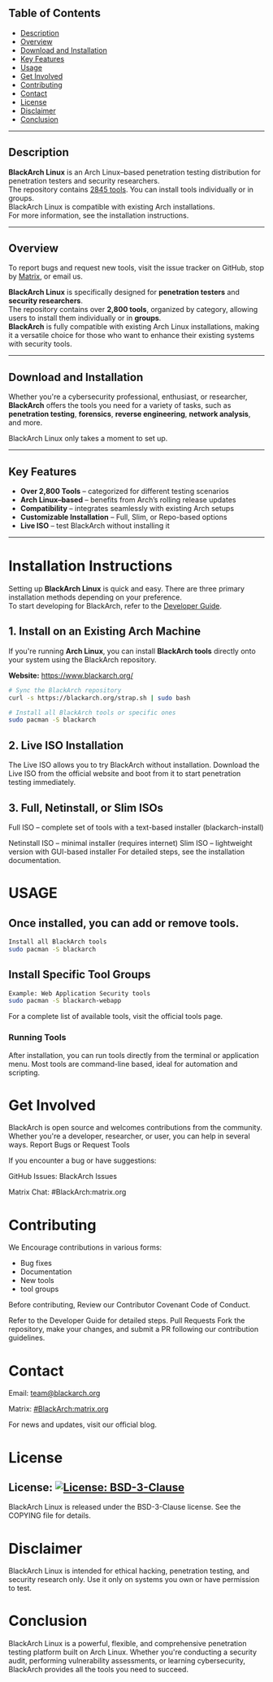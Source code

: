 ## Table of Contents
- [Description](#description)
- [Overview](#overview)
- [Download and Installation](#download-and-installation)
- [Key Features](#key-features)
- [Usage](#usage)
- [Get Involved](#get-involved)
- [Contributing](#contributing)
- [Contact](#contact)
- [License](#license)
- [Disclaimer](#disclaimer)
- [Conclusion](#conclusion)

---

## Description
**BlackArch Linux** is an Arch Linux–based penetration testing distribution for penetration testers and security researchers.  
The repository contains [2845 tools](https://www.blackarch.org/tools.html). You can install tools individually or in groups.  
BlackArch Linux is compatible with existing Arch installations.  
For more information, see the installation instructions.

---

## Overview
To report bugs and request new tools, visit the issue tracker on GitHub, stop by [Matrix](https://matrix.to/#/#BlackArch:matrix.org), or email us.  

**BlackArch Linux** is specifically designed for **penetration testers** and **security researchers**.  
The repository contains over **2,800 tools**, organized by category, allowing users to install them individually or in **groups**.  
**BlackArch** is fully compatible with existing Arch Linux installations, making it a versatile choice for those who want to enhance their existing systems with security tools.

---

## Download and Installation
Whether you're a cybersecurity professional, enthusiast, or researcher, **BlackArch** offers the tools you need for a variety of tasks, such as **penetration testing**, **forensics**, **reverse engineering**, **network analysis**, and more.  

BlackArch Linux only takes a moment to set up.

---

## Key Features
- **Over 2,800 Tools** – categorized for different testing scenarios  
- **Arch Linux–based** – benefits from Arch’s rolling release updates  
- **Compatibility** – integrates seamlessly with existing Arch setups  
- **Customizable Installation** – Full, Slim, or Repo-based options  
- **Live ISO** – test BlackArch without installing it

---

# Installation Instructions
Setting up **BlackArch Linux** is quick and easy. There are three primary installation methods depending on your preference.  
To start developing for BlackArch, refer to the [Developer Guide](./docs/HOWTO-DEV.md).

## 1. Install on an Existing Arch Machine
If you're running **Arch Linux**, you can install **BlackArch tools** directly onto your system using the BlackArch repository.

**Website:** https://www.blackarch.org/

```bash
# Sync the BlackArch repository
curl -s https://blackarch.org/strap.sh | sudo bash

# Install all BlackArch tools or specific ones
sudo pacman -S blackarch
```
## 2. Live ISO Installation

The Live ISO allows you to try BlackArch without installation.
Download the Live ISO from the official website and boot from it to start penetration testing immediately.

## 3. Full, Netinstall, or Slim ISOs

Full ISO – complete set of tools with a text-based installer (blackarch-install)
 
Netinstall ISO – minimal installer (requires internet)
Slim ISO – lightweight version with GUI-based installer
For detailed steps, see the installation documentation.

# USAGE

## Once installed, you can add or remove tools.

```bash
Install all BlackArch tools
sudo pacman -S blackarch
```

## Install Specific Tool Groups

```bash
Example: Web Application Security tools
sudo pacman -S blackarch-webapp
```

For a complete list of available tools, visit the official tools page.

### Running Tools
After installation, you can run tools directly from the terminal or application menu.
Most tools are command-line based, ideal for automation and scripting.

# Get Involved

BlackArch is open source and welcomes contributions from the community.
Whether you're a developer, researcher, or user, you can help in several ways.
Report Bugs or Request Tools

If you encounter a bug or have suggestions:

GitHub Issues: BlackArch Issues

Matrix Chat: #BlackArch:matrix.org

# Contributing

We Encourage contributions in various forms:

* Bug fixes
* Documentation
* New tools 
* tool groups

Before contributing, Review our Contributor Covenant Code of Conduct.

Refer to the Developer Guide for detailed steps.
Pull Requests
Fork the repository, make your changes, and submit a PR following our contribution guidelines.

# Contact

Email: team@blackarch.org

Matrix: [#BlackArch:matrix.org](https://matrix.to/#/#BlackArch:matrix.org)

For news and updates, visit our official blog.

# License

## License: [![License: BSD-3-Clause](https://img.shields.io/badge/License-BSD--3--Clause-blue.svg)](https://opensource.org/licenses/BSD-3-Clause)


BlackArch Linux is released under the BSD-3-Clause license. See the COPYING file for details.

# Disclaimer

BlackArch Linux is intended for ethical hacking, penetration testing, and security research only.
Use it only on systems you own or have permission to test.

# Conclusion

BlackArch Linux is a powerful, flexible, and comprehensive penetration testing platform built on Arch Linux.
Whether you're conducting a security audit, performing vulnerability assessments, or learning cybersecurity, BlackArch provides all the tools you need to succeed.
